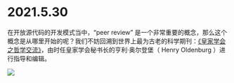 
# 2021.5.30

在开放源代码的开发模式当中，“peer review” 是一个非常重要的概念，那么这个概念是从哪里开始的呢？我们不妨回溯到世界上最为古老的科学期刊：[《皇家学会之哲学交流》](http://rstl.royalsocietypublishing.org/)，由时任皇家学会秘书长的亨利·奥尔登堡（ Henry Oldenburg ）进行指导和编辑。

![](https://royalsociety.org/~/media/about-us/history-timeline/1665-Oldenburg-PhilTrans-450.jpg)
